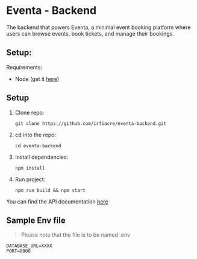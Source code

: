 # Eventa - Backend

The backend that powers Eventa, a minimal event booking platform where users can browse
events, book tickets, and manage their bookings.

## Setup:
Requirements:
- Node (get it [here](https://nodejs.org/en/download))

## Setup
1. Clone repo:
    ```:bash
    git clone https://github.com/irfiacre/eventa-backend.git
    ```
2. cd into the repo:
    ```:bash
    cd eventa-backend
    ```

3. Install dependencies:
    ```:bash
    npm install
    ```

3. Run project:
    ```:bash
    npm run build && npm start
    ```

You can find the API documentation [here](https://documenter.getpostman.com/view/46901904/2sB34mgx6X)

## Sample Env file 
> Please note that the file is to be named .env

```:plain
DATABASE_URL=XXXX
PORT=8000
```
